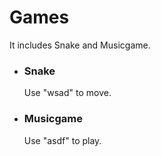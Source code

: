# Games
It includes Snake and Musicgame.
* ### Snake
  Use "wsad" to move.
* ### Musicgame
  Use "asdf" to play.
